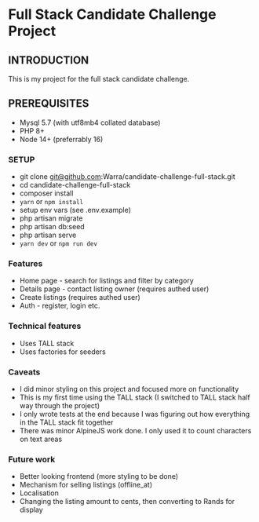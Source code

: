 # Full Stack Candidate Challenge Project
## INTRODUCTION

This is my project for the full stack candidate challenge.

## PREREQUISITES

- Mysql 5.7 (with utf8mb4 collated database)
- PHP 8+
- Node 14+ (preferrably 16)

### SETUP
- git clone git@github.com:Warra/candidate-challenge-full-stack.git
- cd candidate-challenge-full-stack
- composer install
- `yarn` or `npm install`
- setup env vars (see .env.example)
- php artisan migrate
- php artisan db:seed
- php artisan serve
- `yarn dev` or `npm run dev`

### Features
- Home page - search for listings and filter by category
- Details page - contact listing owner (requires authed user)
- Create listings (requires authed user)
- Auth - register, login etc.

### Technical features
- Uses TALL stack
- Uses factories for seeders

### Caveats
- I did minor styling on this project and focused more on functionality
- This is my first time using the TALL stack (I switched to TALL stack half way through the project)
- I only wrote tests at the end because I was figuring out how everything in the TALL stack fit together
- There was minor AlpineJS work done. I only used it to count characters on text areas

### Future work
- Better looking frontend (more styling to be done)
- Mechanism for selling listings (offline_at)
- Localisation
- Changing the listing amount to cents, then converting to Rands for display